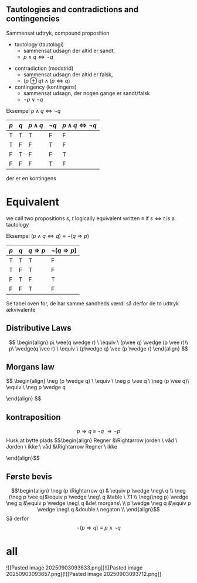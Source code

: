 


## Tautologies and contradictions and contingencies

Sammensat udtryk, compound proposition
* tautology (tautologi)
	- sammensat udsagn der altid er sandt, 
	- $p \wedge q \Leftrightarrow \neg q$
- contradiction (modstrid)
	- sammensat udsagn der altid er falsk, 
	- $(p \oplus q) \wedge (p \Leftrightarrow q)$
- contingency (kontingens)
	- sammensat udsagn, der nogen gange er sandt/falsk
	- $\neg p \vee \neg q$

Eksempel 
$p \wedge q \Leftrightarrow \neg q$

| $p$ | $q$ | $p\wedge q$ | $\neg q$ | $p \wedge q \Leftrightarrow \neg q$ |
| --- | --- | ----------- | -------- | ----------------------------------- |
| T   | T   | T           | F        | F                                   |
| T   | F   | F           | T        | F                                   |
| F   | T   | F           | F        | T                                   |
| F   | F   | F           | T        | F                                   |
der er en kontingens


# Equivalent 
we call two propositions $s$, $t$ logically equivalent written $\equiv$ if $s \Leftrightarrow t$ is a tautology


Eksempel
$(p\wedge q \Leftrightarrow q) \equiv  \neg (q\Rightarrow p)$

| $p$ | $q$ | $q\Rightarrow p$ | $\neg (q\Rightarrow p)$ |
| --- | --- | ---------------- | ----------------------- |
| T   | T   | T                | F                       |
| T   | F   | T                | F                       |
| F   | T   | F                | T                       |
| F   | F   | T                | F                       |

Se tabel oven for, de har samme sandheds værdi så derfor de to udtryk ækvivalente 


## Distributive Laws

$$
\begin{align}
p\ \vee(q \wedge r) \ \equiv \ (p\vee q) \wedge (p \vee r)\\
p\ \wedge(q \vee r) \ \equiv \ (p\wedge q) \vee (p \wedge r)
\end{align}
$$
## Morgans law 

$$
\begin{align}
\neg (p \wedge q) \ \equiv \ \neg p \vee q \\
\neg (p \vee q)\ \equiv \ \neg p \wedge q

\end{align}
$$

## kontraposition
$$p\Rightarrow q \ \equiv \ \neg q \ \Rightarrow \neg p$$
Husk at bytte plads
$$\begin{align}
Regner  &\Rightarrow jorden \ våd \\
Jorden \ ikke \ våd  &\Rightarrow Regner \ ikke

\end{align}$$




## Første bevis

$$\begin{align}
\neg (p \Rightarrow q) & \equiv p \wedge \neg\  q    \\
\neg (\neg p \vee q)&\equiv p \wedge \neg\  q  &table \ 7.1  \\
\neg(\neg p) \wedge \neg q &\equiv p \wedge \neg\  q  &de\ morgans\  \\
p \wedge \neg q &\equiv p \wedge \neg\  q  &double \ negaton  \\
\end{align}$$
Så derfor
$$\neg (p \Rightarrow q) \equiv p \wedge \neg q$$


# all 
![[Pasted image 20250903093633.png]]![[Pasted image 20250903093657.png]]![[Pasted image 20250903093712.png]]